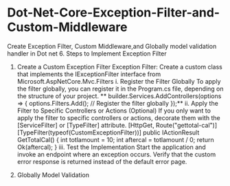# Dot-Net-Core-Exception-Filter-and-Custom-Middleware
Create Exception Filter, Custom Middleware,and Globally model validation handler in Dot net 6.
Steps to Implement Exception Filter
1. Create a Custom Exception Filter
        Exception Filter: Create a custom class that implements the IExceptionFilter interface from Microsoft.AspNetCore.Mvc.Filters
        i. Register the Filter Globally
           To apply the filter globally, you can register it in the Program.cs file, depending on the structure of your project.
               ** builder.Services.AddControllers(options =>
                {
                    options.Filters.Add<CustomExceptionFilter>(); // Register the filter globally
                });**
        ii. Apply the Filter to Specific Controllers or Actions (Optional)
              If you only want to apply the filter to specific controllers or actions, decorate them with the [ServiceFilter] or [TypeFilter] attribute.
                   [HttpGet, Route("gettotal-cal")]
                   [TypeFilter(typeof(CustomExceptionFilter))]
                   public IActionResult GetTotalCal()
                 {
                     int totlamount = 10;
                     int aftercal = totlamount / 0;
                     return Ok(aftercal);
                 }
        iii. Test the Implementation
                Start the application and invoke an endpoint where an exception occurs.
                Verify that the custom error response is returned instead of the default error page.


2. Globally Model Validation
